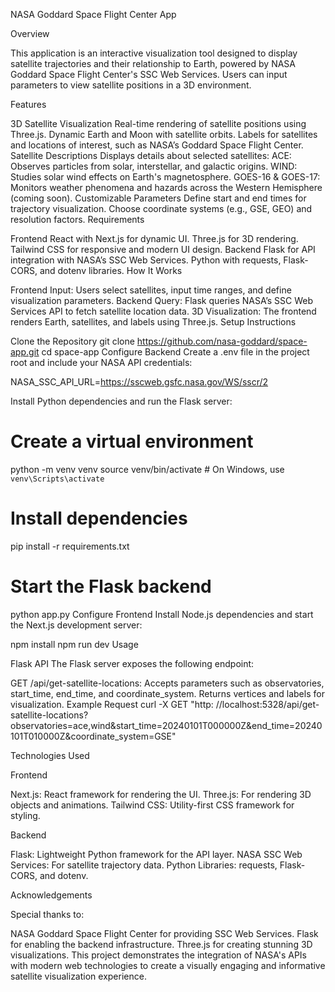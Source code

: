 NASA Goddard Space Flight Center App

Overview

This application is an interactive visualization tool designed to display satellite trajectories and their relationship to Earth, powered by NASA Goddard Space Flight Center's SSC Web Services. Users can input parameters to view satellite positions in a 3D environment.

Features

3D Satellite Visualization
Real-time rendering of satellite positions using Three.js.
Dynamic Earth and Moon with satellite orbits.
Labels for satellites and locations of interest, such as NASA’s Goddard Space Flight Center.
Satellite Descriptions
Displays details about selected satellites:
ACE: Observes particles from solar, interstellar, and galactic origins.
WIND: Studies solar wind effects on Earth's magnetosphere.
GOES-16 & GOES-17: Monitors weather phenomena and hazards across the Western Hemisphere (coming soon).
Customizable Parameters
Define start and end times for trajectory visualization.
Choose coordinate systems (e.g., GSE, GEO) and resolution factors.
Requirements

Frontend
React with Next.js for dynamic UI.
Three.js for 3D rendering.
Tailwind CSS for responsive and modern UI design.
Backend
Flask for API integration with NASA’s SSC Web Services.
Python with requests, Flask-CORS, and dotenv libraries.
How It Works

Frontend Input: Users select satellites, input time ranges, and define visualization parameters.
Backend Query: Flask queries NASA’s SSC Web Services API to fetch satellite location data.
3D Visualization: The frontend renders Earth, satellites, and labels using Three.js.
Setup Instructions

Clone the Repository
git clone https://github.com/nasa-goddard/space-app.git
cd space-app
Configure Backend
Create a .env file in the project root and include your NASA API credentials:

NASA_SSC_API_URL=https://sscweb.gsfc.nasa.gov/WS/sscr/2

Install Python dependencies and run the Flask server:

# Create a virtual environment
python -m venv venv
source venv/bin/activate  # On Windows, use `venv\Scripts\activate`

# Install dependencies
pip install -r requirements.txt

# Start the Flask backend
python app.py
Configure Frontend
Install Node.js dependencies and start the Next.js development server:

npm install
npm run dev
Usage

Flask API
The Flask server exposes the following endpoint:

GET /api/get-satellite-locations:
Accepts parameters such as observatories, start_time, end_time, and coordinate_system.
Returns vertices and labels for visualization.
Example Request
curl -X GET "http: //localhost:5328/api/get-satellite-locations?observatories=ace,wind&start_time=20240101T000000Z&end_time=20240101T010000Z&coordinate_system=GSE"

Technologies Used

Frontend

Next.js: React framework for rendering the UI.
Three.js: For rendering 3D objects and animations.
Tailwind CSS: Utility-first CSS framework for styling.

Backend

Flask: Lightweight Python framework for the API layer.
NASA SSC Web Services: For satellite trajectory data.
Python Libraries: requests, Flask-CORS, and dotenv.
 
Acknowledgements

Special thanks to:

NASA Goddard Space Flight Center for providing SSC Web Services.
Flask for enabling the backend infrastructure.
Three.js for creating stunning 3D visualizations.
This project demonstrates the integration of NASA's APIs with modern web technologies to create a visually engaging and informative satellite visualization experience.
